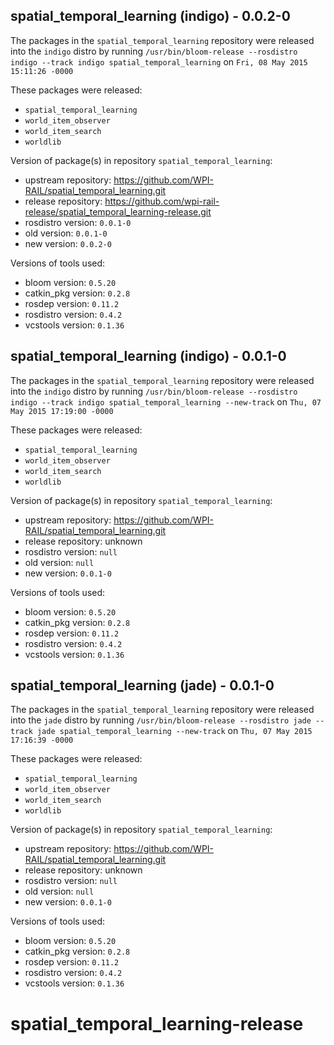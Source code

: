 ## spatial_temporal_learning (indigo) - 0.0.2-0

The packages in the `spatial_temporal_learning` repository were released into the `indigo` distro by running `/usr/bin/bloom-release --rosdistro indigo --track indigo spatial_temporal_learning` on `Fri, 08 May 2015 15:11:26 -0000`

These packages were released:
- `spatial_temporal_learning`
- `world_item_observer`
- `world_item_search`
- `worldlib`

Version of package(s) in repository `spatial_temporal_learning`:
- upstream repository: https://github.com/WPI-RAIL/spatial_temporal_learning.git
- release repository: https://github.com/wpi-rail-release/spatial_temporal_learning-release.git
- rosdistro version: `0.0.1-0`
- old version: `0.0.1-0`
- new version: `0.0.2-0`

Versions of tools used:
- bloom version: `0.5.20`
- catkin_pkg version: `0.2.8`
- rosdep version: `0.11.2`
- rosdistro version: `0.4.2`
- vcstools version: `0.1.36`


## spatial_temporal_learning (indigo) - 0.0.1-0

The packages in the `spatial_temporal_learning` repository were released into the `indigo` distro by running `/usr/bin/bloom-release --rosdistro indigo --track indigo spatial_temporal_learning --new-track` on `Thu, 07 May 2015 17:19:00 -0000`

These packages were released:
- `spatial_temporal_learning`
- `world_item_observer`
- `world_item_search`
- `worldlib`

Version of package(s) in repository `spatial_temporal_learning`:
- upstream repository: https://github.com/WPI-RAIL/spatial_temporal_learning.git
- release repository: unknown
- rosdistro version: `null`
- old version: `null`
- new version: `0.0.1-0`

Versions of tools used:
- bloom version: `0.5.20`
- catkin_pkg version: `0.2.8`
- rosdep version: `0.11.2`
- rosdistro version: `0.4.2`
- vcstools version: `0.1.36`


## spatial_temporal_learning (jade) - 0.0.1-0

The packages in the `spatial_temporal_learning` repository were released into the `jade` distro by running `/usr/bin/bloom-release --rosdistro jade --track jade spatial_temporal_learning --new-track` on `Thu, 07 May 2015 17:16:39 -0000`

These packages were released:
- `spatial_temporal_learning`
- `world_item_observer`
- `world_item_search`
- `worldlib`

Version of package(s) in repository `spatial_temporal_learning`:
- upstream repository: https://github.com/WPI-RAIL/spatial_temporal_learning.git
- release repository: unknown
- rosdistro version: `null`
- old version: `null`
- new version: `0.0.1-0`

Versions of tools used:
- bloom version: `0.5.20`
- catkin_pkg version: `0.2.8`
- rosdep version: `0.11.2`
- rosdistro version: `0.4.2`
- vcstools version: `0.1.36`


# spatial_temporal_learning-release
